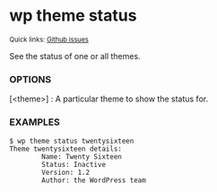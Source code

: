 # wp theme status

<small>Quick links: <a href="https://github.com/issues?q=is%3Aopen+label%3Acommand%3Atheme-status+sort%3Aupdated-desc+org%3Awp-cli">Github issues</a></small>

See the status of one or all themes.

### OPTIONS

[&lt;theme&gt;]
: A particular theme to show the status for.

### EXAMPLES

    $ wp theme status twentysixteen
    Theme twentysixteen details:
    		Name: Twenty Sixteen
    		Status: Inactive
    		Version: 1.2
    		Author: the WordPress team



